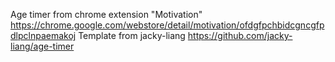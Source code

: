 Age timer from chrome extension "Motivation"
https://chrome.google.com/webstore/detail/motivation/ofdgfpchbidcgncgfpdlpclnpaemakoj
Template from jacky-liang
https://github.com/jacky-liang/age-timer